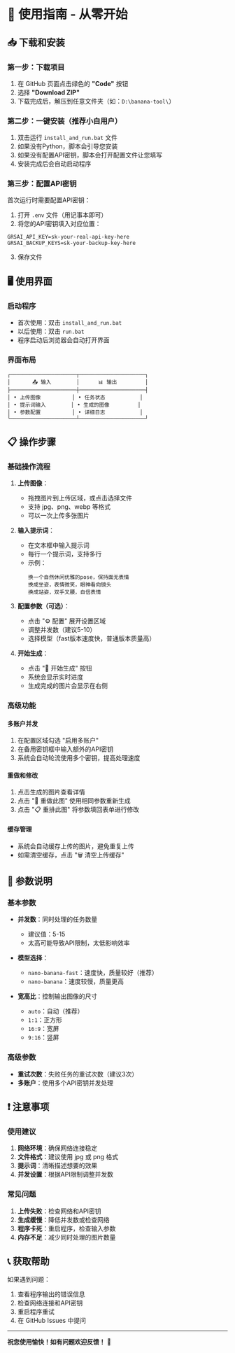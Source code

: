 # 🎯 使用指南 - 从零开始

## 📥 下载和安装

### 第一步：下载项目
1. 在 GitHub 页面点击绿色的 **"Code"** 按钮
2. 选择 **"Download ZIP"**
3. 下载完成后，解压到任意文件夹（如：`D:\banana-tool\`）

### 第二步：一键安装（推荐小白用户）
1. 双击运行 `install_and_run.bat` 文件
2. 如果没有Python，脚本会引导您安装
3. 如果没有配置API密钥，脚本会打开配置文件让您填写
4. 安装完成后会自动启动程序

### 第三步：配置API密钥
首次运行时需要配置API密钥：
1. 打开 `.env` 文件（用记事本即可）
2. 将您的API密钥填入对应位置：
```
GRSAI_API_KEY=sk-your-real-api-key-here
GRSAI_BACKUP_KEYS=sk-your-backup-key-here
```
3. 保存文件

## 🖥️ 使用界面

### 启动程序
- 首次使用：双击 `install_and_run.bat`
- 以后使用：双击 `run.bat`
- 程序启动后浏览器会自动打开界面

### 界面布局
```
┌─────────────────────┬─────────────────────┐
│       📤 输入        │      📊 输出         │
├─────────────────────┼─────────────────────┤
│ • 上传图像          │ • 任务状态           │
│ • 提示词输入        │ • 生成的图像         │
│ • 参数配置          │ • 详细日志           │
└─────────────────────┴─────────────────────┘
```

## 📋 操作步骤

### 基础操作流程
1. **上传图像**：
   - 拖拽图片到上传区域，或点击选择文件
   - 支持 jpg、png、webp 等格式
   - 可以一次上传多张图片

2. **输入提示词**：
   - 在文本框中输入提示词
   - 每行一个提示词，支持多行
   - 示例：
     ```
     换一个自然休闲优雅的pose，保持面无表情
     换成坐姿，表情微笑，眼神看向镜头
     换成站姿，双手叉腰，自信表情
     ```

3. **配置参数（可选）**：
   - 点击 "⚙️ 配置" 展开设置区域
   - 调整并发数（建议5-10）
   - 选择模型（fast版本速度快，普通版本质量高）

4. **开始生成**：
   - 点击 "🚀 开始生成" 按钮
   - 系统会显示实时进度
   - 生成完成的图片会显示在右侧

### 高级功能

#### 多账户并发
1. 在配置区域勾选 "启用多账户"
2. 在备用密钥框中输入额外的API密钥
3. 系统会自动轮流使用多个密钥，提高处理速度

#### 重做和修改
1. 点击生成的图片查看详情
2. 点击 "🔄 重做此图" 使用相同参数重新生成
3. 点击 "📋 重排此图" 将参数填回表单进行修改

#### 缓存管理
- 系统会自动缓存上传的图片，避免重复上传
- 如需清空缓存，点击 "🗑️ 清空上传缓存"

## 🔧 参数说明

### 基本参数
- **并发数**：同时处理的任务数量
  - 建议值：5-15
  - 太高可能导致API限制，太低影响效率

- **模型选择**：
  - `nano-banana-fast`：速度快，质量较好（推荐）
  - `nano-banana`：速度较慢，质量更高

- **宽高比**：控制输出图像的尺寸
  - `auto`：自动（推荐）
  - `1:1`：正方形
  - `16:9`：宽屏
  - `9:16`：竖屏

### 高级参数
- **重试次数**：失败任务的重试次数（建议3次）
- **多账户**：使用多个API密钥并发处理

## ❗ 注意事项

### 使用建议
1. **网络环境**：确保网络连接稳定
2. **文件格式**：建议使用 jpg 或 png 格式
3. **提示词**：清晰描述想要的效果
4. **并发设置**：根据API限制调整并发数

### 常见问题
1. **上传失败**：检查网络和API密钥
2. **生成缓慢**：降低并发数或检查网络
3. **程序卡死**：重启程序，检查输入参数
4. **内存不足**：减少同时处理的图片数量

## 📞 获取帮助

如果遇到问题：
1. 查看程序输出的错误信息
2. 检查网络连接和API密钥
3. 重启程序重试
4. 在 GitHub Issues 中提问

---

**祝您使用愉快！如有问题欢迎反馈！** 🎉